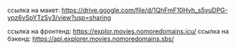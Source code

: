 ссылка на макет: https://drive.google.com/file/d/1QhFmF10Hvh_s5vuDPG-ypz6vSpYTzSy3/view?usp=sharing

ссылка на фронтенд: https://explor.movies.nomoredomains.icu/
ссылка на бэкенд: https://api.explorer.movies.nomoredomains.sbs/
